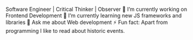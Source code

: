 Software Engineer | Critical Thinker | Observer
🔭 I’m currently working on Frontend Development
🌱 I’m currently learning new JS frameworks and libraries
💬 Ask me about Web development
⚡ Fun fact: Apart from programming I like to read about historic events.

<!---
Mohsin-dotcom/Mohsin-dotcom is a ✨ special ✨ repository because its `README.md` (this file) appears on your GitHub profile.
You can click the Preview link to take a look at your changes.
--->
